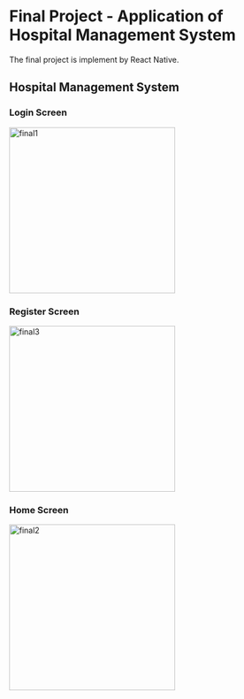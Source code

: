 # Final Project - Application of Hospital Management System

The final project is implement by React Native.

## Hospital Management System

### Login Screen  
<img width="300" alt="final1" src="https://user-images.githubusercontent.com/55321300/164458738-d89c2d70-e7cc-4120-bb93-f1d4b247373d.jpg">

### Register Screen  
<img width="300" alt="final3" src="https://user-images.githubusercontent.com/55321300/164458789-201d4787-4caa-4f53-9211-d20e95bbefd8.jpg">

### Home Screen  
<img width="300" alt="final2" src="https://user-images.githubusercontent.com/55321300/164458902-4f5c36e3-2c07-4c54-a7ce-1536c038c53d.jpg">
